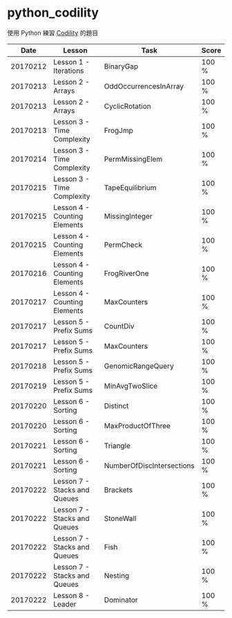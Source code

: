 # python_codility

使用 Python 練習 [Codility][co] 的題目

| Date | Lesson | Task | Score |
| ------ | ------ | ------ | ------ |
| 20170212 | Lesson 1 - Iterations | BinaryGap | 100 % |
| 20170213 | Lesson 2 - Arrays | OddOccurrencesInArray | 100 % |
| 20170213 | Lesson 2 - Arrays | CyclicRotation | 100 % |
| 20170213 | Lesson 3 - Time Complexity | FrogJmp | 100 % |
| 20170214 | Lesson 3 - Time Complexity | PermMissingElem | 100 % |
| 20170215 | Lesson 3 - Time Complexity | TapeEquilibrium | 100 % |
| 20170215 | Lesson 4 - Counting Elements | MissingInteger | 100 % |
| 20170215 | Lesson 4 - Counting Elements | PermCheck | 100 % |
| 20170216 | Lesson 4 - Counting Elements | FrogRiverOne | 100 % |
| 20170217 | Lesson 4 - Counting Elements | MaxCounters | 100 % |
| 20170217 | Lesson 5 - Prefix Sums | CountDiv | 100 % |
| 20170217 | Lesson 5 - Prefix Sums | MaxCounters | 100 % |
| 20170218 | Lesson 5 - Prefix Sums | GenomicRangeQuery | 100 % |
| 20170219 | Lesson 5 - Prefix Sums | MinAvgTwoSlice | 100 % |
| 20170220 | Lesson 6 - Sorting | Distinct | 100 % |
| 20170220 | Lesson 6 - Sorting | MaxProductOfThree | 100 % |
| 20170221 | Lesson 6 - Sorting | Triangle | 100 % |
| 20170221 | Lesson 6 - Sorting | NumberOfDiscIntersections | 100 % |
| 20170222 | Lesson 7 - Stacks and Queues | Brackets | 100 % |
| 20170222 | Lesson 7 - Stacks and Queues | StoneWall | 100 % |
| 20170222 | Lesson 7 - Stacks and Queues | Fish | 100 % |
| 20170222 | Lesson 7 - Stacks and Queues | Nesting | 100 % |
| 20170222 | Lesson 8 - Leader | Dominator | 100 % |

[co]: <https://codility.com/programmers/>